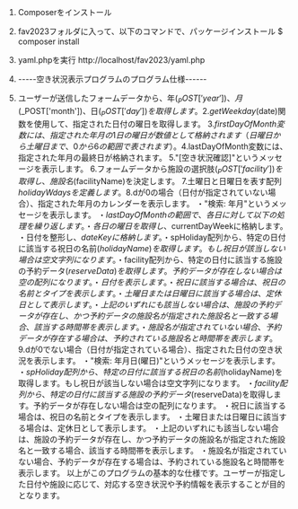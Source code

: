 1. Composerをインストール

2. fav2023フォルダに入って、以下のコマンドで、パッケージインストール
  $ composer install

3. yaml.phpを実行
  http://localhost/fav2023/yaml.php

4. -----空き状況表示プログラムのプログラム仕様------
5. ユーザーが送信したフォームデータから、年($_POST['year'])、月($_POST['month'])、日($_POST['day'])を取得します。
2.getWeekday($date)関数を使用して、指定された日付の曜日を取得します。
3.$firstDayOfMonth変数には、指定された年月の1日の曜日が数値として格納されます（日曜日から土曜日まで、0から6の範囲で表されます）。
4.$lastDayOfMonth変数には、指定された年月の最終日が格納されます。
5."[空き状況確認]"というメッセージを表示します。
6.フォームデータから施設の選択肢($_POST['facility'])を取得し、施設名($facilityName)を決定します。
7.土曜日と日曜日を表す配列$holidayWdaysを定義します。
8.$dが0の場合（日付が指定されていない場合）、指定された年月のカレンダーを表示します。
  ・"検索: 年月"というメッセージを表示します。
  ・$lastDayOfMonthの範囲で、各日に対して以下の処理を繰り返します。 
    ・各日の曜日を取得し、$currentDayWeekに格納します。
    ・日付を整形し、$dateKeyに格納します。
    ・$spHoliday配列から、特定の日付に該当する祝日の名前($holidayName)を取得します。もし祝日が該当しない場合は空文字列になります。
    ・$facility配列から、特定の日付に該当する施設の予約データ($reserveData)を取得します。予約データが存在しない場合は空の配列になります。
    ・日付を表示します。
    ・祝日に該当する場合は、祝日の名前とタイプを表示します。
    ・土曜日または日曜日に該当する場合は、定休日として表示します。
    ・上記のいずれにも該当しない場合は、施設の予約データが存在し、かつ予約データの施設名が指定された施設名と一致する場合、該当する時間帯を表示します。
    ・施設名が指定されていない場合、予約データが存在する場合は、予約されている施設名と時間帯を表示します。
9.$dが0でない場合（日付が指定されている場合）、指定された日付の空き状況を表示します。
  ・"検索: 年月日(曜日)"というメッセージを表示します。
  ・$spHoliday配列から、特定の日付に該当する祝日の名前($holidayName)を取得します。もし祝日が該当しない場合は空文字列になります。
  ・$facility配列から、特定の日付に該当する施設の予約データ($reserveData)を取得します。予約データが存在しない場合は空の配列になります。
  ・祝日に該当する場合は、祝日の名前とタイプを表示します。
  ・土曜日または日曜日に該当する場合は、定休日として表示します。
  ・上記のいずれにも該当しない場合は、施設の予約データが存在し、かつ予約データの施設名が指定された施設名と一致する場合、該当する時間帯を表示します。
  ・施設名が指定されていない場合、予約データが存在する場合は、予約されている施設名と時間帯を表示します。
以上がこのプログラムの基本的な仕様です。ユーザーが指定した日付や施設に応じて、対応する空き状況や予約情報を表示することが目的となります。
